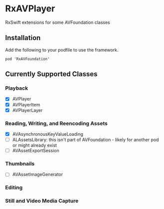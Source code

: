 # RxAVPlayer

RxSwift extensions for some AVFoundation classes

## Installation

Add the following to your podfile to use the framework.

```
pod 'RxAVFoundation'
```

## Currently Supported Classes

### Playback

- [x] AVPlayer
- [x] AVPlayerItem
- [x] AVPlayerLayer

### Reading, Writing, and Reencoding Assets

- [x] AVAsynchronousKeyValueLoading
- [ ] ALAssetsLibrary: this isn't part of AVFoundation - likely for another pod or might already exist
- [ ] AVAssetExportSession

### Thumbnails

- [ ] AVAssetImageGenerator

### Editing

### Still and Video Media Capture
